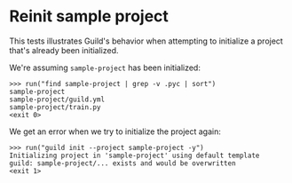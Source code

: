 # Reinit sample project

This tests illustrates Guild's behavior when attempting to initialize
a project that's already been initialized.

We're assuming `sample-project` has been initialized:

    >>> run("find sample-project | grep -v .pyc | sort")
    sample-project
    sample-project/guild.yml
    sample-project/train.py
    <exit 0>

We get an error when we try to initialize the project again:

    >>> run("guild init --project sample-project -y")
    Initializing project in 'sample-project' using default template
    guild: sample-project/... exists and would be overwritten
    <exit 1>
